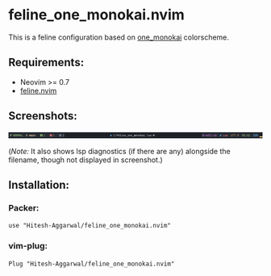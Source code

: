 # feline_one_monokai.nvim

This is a feline configuration based on [one_monokai](https://github.com/cpea2506/one_monokai.nvim) colorscheme.

## Requirements:

- Neovim >= 0.7
- [feline.nvim](https://github.com/feline-nvim/feline.nvim)

## Screenshots:

<img src="./screenshot.png">

(_Note:_ It also shows lsp diagnostics (if there are any) alongside the filename, though not displayed in screenshot.)

## Installation:
### Packer:

```
use "Hitesh-Aggarwal/feline_one_monokai.nvim"
```

### vim-plug:

```
Plug "Hitesh-Aggarwal/feline_one_monokai.nvim"
```
